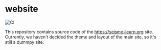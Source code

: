 # website

![CI](https://github.com/seismo-learn/website/workflows/CI/badge.svg)

This repository contains source code of the https://seismo-learn.org site.
Currently, we haven't decided the theme and layout of the main site,
so it's still a dummpy site.
